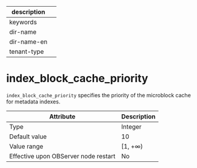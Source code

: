 | description ||
|---|---|
| keywords ||
| dir-name ||
| dir-name-en ||
| tenant-type ||

# index_block_cache_priority

`index_block_cache_priority` specifies the priority of the microblock cache for metadata indexes.

| **Attribute** | **Description** |
| --- | --- |
| Type | Integer |
| Default value | 10 |
| Value range | [1, +∞) |
| Effective upon OBServer node restart | No |
